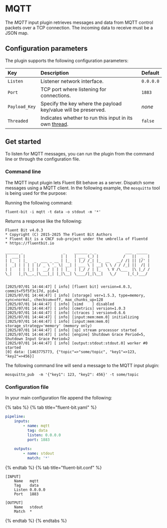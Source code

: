 # MQTT

The _MQTT_ input plugin retrieves messages and data from MQTT control packets over a TCP connection. The incoming data to receive must be a JSON map.

## Configuration parameters

The plugin supports the following configuration parameters:

| Key         | Description                                                    | Default |
| :---------- | :------------------------------------------------------------- | :------ |
| `Listen`      | Listener network interface. | `0.0.0.0` |
| `Port`        | TCP port where listening for connections. | `1883` |
| `Payload_Key` | Specify the key where the payload key/value will be preserved. | _none_ |
| `Threaded` | Indicates whether to run this input in its own [thread](../../administration/multithreading.md#inputs). | `false` |

## Get started

To listen for MQTT messages, you can run the plugin from the command line or through the configuration file.

### Command line

The MQTT input plugin lets Fluent Bit behave as a server. Dispatch some messages using a MQTT client. In the following example, the `mosquitto` tool is being used for the purpose:

Running the following command:

```shell
fluent-bit -i mqtt -t data -o stdout -m '*'
```

Returns a response like the following:

```text
Fluent Bit v4.0.3
* Copyright (C) 2015-2025 The Fluent Bit Authors
* Fluent Bit is a CNCF sub-project under the umbrella of Fluentd
* https://fluentbit.io

______ _                  _    ______ _ _             ___  _____
|  ___| |                | |   | ___ (_) |           /   ||  _  |
| |_  | |_   _  ___ _ __ | |_  | |_/ /_| |_  __   __/ /| || |/' |
|  _| | | | | |/ _ \ '_ \| __| | ___ \ | __| \ \ / / /_| ||  /| |
| |   | | |_| |  __/ | | | |_  | |_/ / | |_   \ V /\___  |\ |_/ /
\_|   |_|\__,_|\___|_| |_|\__| \____/|_|\__|   \_/     |_(_)___/


[2025/07/01 14:44:47] [ info] [fluent bit] version=4.0.3, commit=f5f5f3c17d, pid=1
[2025/07/01 14:44:47] [ info] [storage] ver=1.5.3, type=memory, sync=normal, checksum=off, max_chunks_up=128
[2025/07/01 14:44:47] [ info] [simd    ] disabled
[2025/07/01 14:44:47] [ info] [cmetrics] version=1.0.3
[2025/07/01 14:44:47] [ info] [ctraces ] version=0.6.6
[2025/07/01 14:44:47] [ info] [input:mem:mem.0] initializing
[2025/07/01 14:44:47] [ info] [input:mem:mem.0] storage_strategy='memory' (memory only)
[2025/07/01 14:44:47] [ info] [sp] stream processor started
[2025/07/01 14:44:47] [ info] [engine] Shutdown Grace Period=5, Shutdown Input Grace Period=2
[2025/07/01 14:44:47] [ info] [output:stdout:stdout.0] worker #0 started
[0] data: [1463775773, {"topic"=>"some/topic", "key1"=>123, "key2"=>456}]
```

The following command line will send a message to the MQTT input plugin:

```shell
mosquitto_pub  -m '{"key1": 123, "key2": 456}' -t some/topic
```

### Configuration file

In your main configuration file append the following:

{% tabs %}
{% tab title="fluent-bit.yaml" %}

```yaml
pipeline:
    inputs:
        - name: mqtt
          tag: data
          listen: 0.0.0.0
          port: 1883
          
    outputs:
        - name: stdout
          match: '*'
```

{% endtab %}
{% tab title="fluent-bit.conf" %}

```text
[INPUT]
    Name   mqtt
    Tag    data
    Listen 0.0.0.0
    Port   1883

[OUTPUT]
    Name   stdout
    Match  *
```

{% endtab %}
{% endtabs %}